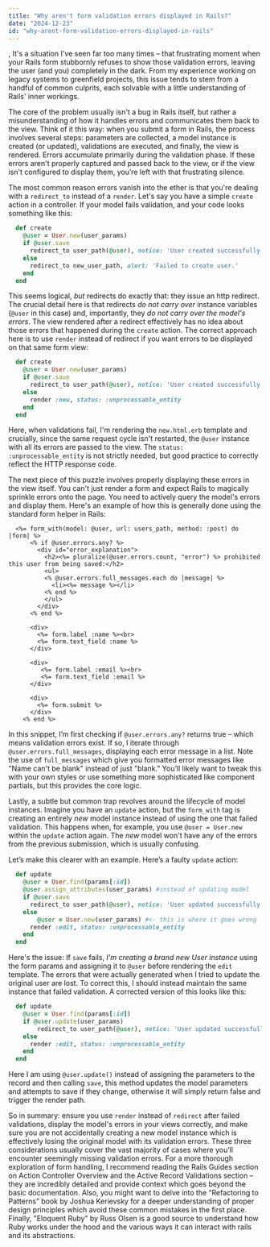 ```yaml
---
title: "Why aren't form validation errors displayed in Rails?"
date: "2024-12-23"
id: "why-arent-form-validation-errors-displayed-in-rails"
---
```


,  It's a situation I've seen far too many times – that frustrating moment when your Rails form stubbornly refuses to show those validation errors, leaving the user (and you) completely in the dark. From my experience working on legacy systems to greenfield projects, this issue tends to stem from a handful of common culprits, each solvable with a little understanding of Rails' inner workings.

The core of the problem usually isn't a bug in Rails itself, but rather a misunderstanding of how it handles errors and communicates them back to the view. Think of it this way: when you submit a form in Rails, the process involves several steps: parameters are collected, a model instance is created (or updated), validations are executed, and finally, the view is rendered. Errors accumulate primarily during the validation phase. If these errors aren't properly captured and passed back to the view, or if the view isn't configured to display them, you’re left with that frustrating silence.

The most common reason errors vanish into the ether is that you're dealing with a `redirect_to` instead of a `render`. Let's say you have a simple `create` action in a controller. If your model fails validation, and your code looks something like this:

```ruby
  def create
    @user = User.new(user_params)
    if @user.save
      redirect_to user_path(@user), notice: 'User created successfully.'
    else
      redirect_to new_user_path, alert: 'Failed to create user.'
    end
  end
```

This seems logical, *but* redirects do exactly that: they issue an http redirect. The crucial detail here is that redirects *do not carry over* instance variables (`@user` in this case) and, importantly, they *do not carry over the model's errors*. The view rendered after a redirect effectively has no idea about those errors that happened during the `create` action. The correct approach here is to use `render` instead of redirect if you want errors to be displayed on that same form view:

```ruby
  def create
    @user = User.new(user_params)
    if @user.save
      redirect_to user_path(@user), notice: 'User created successfully.'
    else
      render :new, status: :unprocessable_entity
    end
  end
```

Here, when validations fail, I'm rendering the `new.html.erb` template and crucially, since the same request cycle isn't restarted, the `@user` instance with all its errors are passed to the view. The `status: :unprocessable_entity` is not strictly needed, but good practice to correctly reflect the HTTP response code.

The next piece of this puzzle involves properly displaying these errors in the view itself. You can't just render a form and expect Rails to magically sprinkle errors onto the page. You need to actively query the model's errors and display them. Here's an example of how this is generally done using the standard form helper in Rails:

```erb
  <%= form_with(model: @user, url: users_path, method: :post) do |form| %>
      <% if @user.errors.any? %>
        <div id="error_explanation">
          <h2><%= pluralize(@user.errors.count, "error") %> prohibited this user from being saved:</h2>
          <ul>
          <% @user.errors.full_messages.each do |message| %>
            <li><%= message %></li>
          <% end %>
          </ul>
        </div>
      <% end %>

      <div>
        <%= form.label :name %><br>
        <%= form.text_field :name %>
      </div>

      <div>
         <%= form.label :email %><br>
         <%= form.text_field :email %>
      </div>

      <div>
        <%= form.submit %>
      </div>
    <% end %>
```

In this snippet, I’m first checking if `@user.errors.any?` returns true – which means validation errors exist. If so, I iterate through `@user.errors.full_messages`, displaying each error message in a list. Note the use of `full_messages` which give you formatted error messages like "Name can't be blank" instead of just "blank." You’ll likely want to tweak this with your own styles or use something more sophisticated like component partials, but this provides the core logic.

Lastly, a subtle but common trap revolves around the lifecycle of model instances. Imagine you have an `update` action, but the `form_with` tag is creating an entirely *new* model instance instead of using the one that failed validation. This happens when, for example, you use `@user = User.new` within the `update` action again. The *new* model won't have any of the errors from the previous submission, which is usually confusing.

Let’s make this clearer with an example. Here’s a faulty `update` action:

```ruby
  def update
    @user = User.find(params[:id])
    @user.assign_attributes(user_params) #instead of updating model
    if @user.save
      redirect_to user_path(@user), notice: 'User updated successfully.'
    else
        @user = User.new(user_params) #<- this is where it goes wrong
      render :edit, status: :unprocessable_entity
    end
  end
```

Here's the issue: If `save` fails, *I'm creating a brand new User instance* using the form params and assigning it to `@user` before rendering the `edit` template. The errors that were actually generated when I tried to update the original user are lost. To correct this, I should instead maintain the same instance that failed validation. A corrected version of this looks like this:

```ruby
  def update
    @user = User.find(params[:id])
    if @user.update(user_params)
        redirect_to user_path(@user), notice: 'User updated successfully.'
    else
      render :edit, status: :unprocessable_entity
    end
  end
```
Here I am using `@user.update()` instead of assigning the parameters to the record and then calling `save`, this method updates the model parameters and attempts to save if they change, otherwise it will simply return false and trigger the render path.

So in summary: ensure you use `render` instead of `redirect` after failed validations, display the model's errors in your views correctly, and make sure you are not accidentally creating a new model instance which is effectively losing the original model with its validation errors. These three considerations usually cover the vast majority of cases where you’ll encounter seemingly missing validation errors. For a more thorough exploration of form handling, I recommend reading the Rails Guides section on Action Controller Overview and the Active Record Validations section – they are incredibly detailed and provide context which goes beyond the basic documentation. Also, you might want to delve into the “Refactoring to Patterns” book by Joshua Kerievsky for a deeper understanding of proper design principles which avoid these common mistakes in the first place. Finally, "Eloquent Ruby" by Russ Olsen is a good source to understand how Ruby works under the hood and the various ways it can interact with rails and its abstractions.
